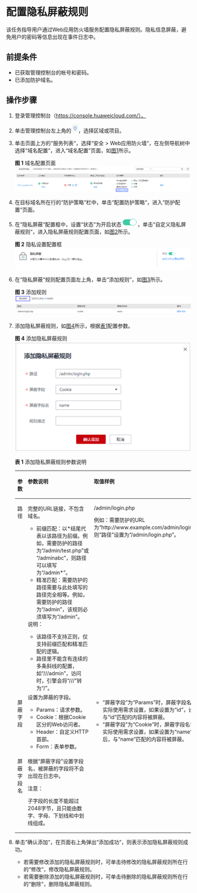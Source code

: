 # 配置隐私屏蔽规则<a name="waf_01_0017"></a>

该任务指导用户通过Web应用防火墙服务配置隐私屏蔽规则。隐私信息屏蔽，避免用户的密码等信息出现在事件日志中。

## 前提条件<a name="section2256777914731"></a>

-   已获取管理控制台的帐号和密码。
-   已添加防护域名。

## 操作步骤<a name="section121983568447"></a>

1.  登录管理控制台（https://console.huaweicloud.com/）。
2.  单击管理控制台左上角的![](figures/选择区域图标.jpg)，选择区域或项目。
3.  单击页面上方的“服务列表“，选择“安全  \>  Web应用防火墙“，在左侧导航树中选择“域名配置“，进入“域名配置“页面，如[图1](#waf_01_0008_fig164792010154510)所示。

    **图 1**  域名配置页面<a name="waf_01_0008_fig164792010154510"></a>  
    ![](figures/域名配置页面-8.png "域名配置页面-8")

4.  在目标域名所在行的“防护策略“栏中，单击“配置防护策略“，进入“防护配置“页面。
5.  在“隐私屏蔽“配置框中，设置“状态“为开启状态![](figures/开启图标-24.png)，单击“自定义隐私屏蔽规则“，进入隐私屏蔽规则配置页面，如[图2](#fig163378412590)所示。

    **图 2**  隐私设置配置框<a name="fig163378412590"></a>  
    ![](figures/隐私设置配置框.png "隐私设置配置框")

6.  在“隐私屏蔽“规则配置页面左上角，单击“添加规则“，如[图3](#fig113487203718)所示。

    **图 3**  添加规则<a name="fig113487203718"></a>  
    ![](figures/添加规则-25.png "添加规则-25")

7.  添加隐私屏蔽规则，如[图4](#fig49385421125519)所示，根据[表1](#table4696626918715)配置参数。

    **图 4**  添加隐私屏蔽规则<a name="fig49385421125519"></a>  
    ![](figures/添加隐私屏蔽规则.png "添加隐私屏蔽规则")

    **表 1**  添加隐私屏蔽规则参数说明

    <a name="table4696626918715"></a>
    <table><thead align="left"><tr id="row151760118715"><th class="cellrowborder" valign="top" width="15.85%" id="mcps1.2.4.1.1"><p id="p3258956818715"><a name="p3258956818715"></a><a name="p3258956818715"></a>参数</p>
    </th>
    <th class="cellrowborder" valign="top" width="52.2%" id="mcps1.2.4.1.2"><p id="p2250934518715"><a name="p2250934518715"></a><a name="p2250934518715"></a>参数说明</p>
    </th>
    <th class="cellrowborder" valign="top" width="31.95%" id="mcps1.2.4.1.3"><p id="p2986065181135"><a name="p2986065181135"></a><a name="p2986065181135"></a>取值样例</p>
    </th>
    </tr>
    </thead>
    <tbody><tr id="row125751318715"><td class="cellrowborder" valign="top" width="15.85%" headers="mcps1.2.4.1.1 "><p id="p3474973518715"><a name="p3474973518715"></a><a name="p3474973518715"></a>路径</p>
    </td>
    <td class="cellrowborder" valign="top" width="52.2%" headers="mcps1.2.4.1.2 "><p id="p6326519018715"><a name="p6326519018715"></a><a name="p6326519018715"></a>完整的URL链接，不包含域名。</p>
    <a name="ul1515617591337"></a><a name="ul1515617591337"></a><ul id="ul1515617591337"><li>前缀匹配：以*结尾代表以该路径为前缀。例如，需要防护的路径为<span class="parmvalue" id="parmvalue1111962015414"><a name="parmvalue1111962015414"></a><a name="parmvalue1111962015414"></a>“/admin/test.php”</span>或 <span class="parmvalue" id="parmvalue5307927143"><a name="parmvalue5307927143"></a><a name="parmvalue5307927143"></a>“/adminabc”</span>，则路径可以填写为<span class="parmvalue" id="parmvalue12617113514412"><a name="parmvalue12617113514412"></a><a name="parmvalue12617113514412"></a>“/admin*”</span>。</li><li>精准匹配：需要防护的路径需要与此处填写的路径完全相等。例如，需要防护的路径为<span class="parmvalue" id="parmvalue1032614581447"><a name="parmvalue1032614581447"></a><a name="parmvalue1032614581447"></a>“/admin”</span>，该规则必须填写为<span class="parmvalue" id="parmvalue71301461752"><a name="parmvalue71301461752"></a><a name="parmvalue71301461752"></a>“/admin”</span>。</li></ul>
    <div class="note" id="note86025529534"><a name="note86025529534"></a><a name="note86025529534"></a><span class="notetitle"> 说明： </span><div class="notebody"><a name="ul20707155819344"></a><a name="ul20707155819344"></a><ul id="ul20707155819344"><li>该路径不支持正则，仅支持前缀匹配和精准匹配的逻辑。</li><li>路径里不能含有连续的多条斜线的配置，如<span class="parmvalue" id="parmvalue15660135573716"><a name="parmvalue15660135573716"></a><a name="parmvalue15660135573716"></a>“///admin”</span>，访问时，引擎会将<span class="parmvalue" id="parmvalue3913154823813"><a name="parmvalue3913154823813"></a><a name="parmvalue3913154823813"></a>“///”</span>转为<span class="parmvalue" id="parmvalue147935113816"><a name="parmvalue147935113816"></a><a name="parmvalue147935113816"></a>“/”</span>。</li></ul>
    </div></div>
    </td>
    <td class="cellrowborder" valign="top" width="31.95%" headers="mcps1.2.4.1.3 "><p id="p40544725181135"><a name="p40544725181135"></a><a name="p40544725181135"></a>/admin/login.php</p>
    <p id="p11951173761619"><a name="p11951173761619"></a><a name="p11951173761619"></a>例如：需要防护的URL为<span class="filepath" id="filepath1627493212383"><a name="filepath1627493212383"></a><a name="filepath1627493212383"></a>“http://www.example.com/admin/login.php”</span>，则<span class="parmname" id="parmname1696171533914"><a name="parmname1696171533914"></a><a name="parmname1696171533914"></a>“路径”</span>设置为<span class="parmvalue" id="parmvalue987542396"><a name="parmvalue987542396"></a><a name="parmvalue987542396"></a>“/admin/login.php”</span>。</p>
    </td>
    </tr>
    <tr id="row12212154685910"><td class="cellrowborder" valign="top" width="15.85%" headers="mcps1.2.4.1.1 "><p id="p182121546175911"><a name="p182121546175911"></a><a name="p182121546175911"></a>屏蔽字段</p>
    </td>
    <td class="cellrowborder" valign="top" width="52.2%" headers="mcps1.2.4.1.2 "><div class="p" id="p4124255145815"><a name="p4124255145815"></a><a name="p4124255145815"></a>设置为屏蔽的字段。<a name="ul16778520183811"></a><a name="ul16778520183811"></a><ul id="ul16778520183811"><li>Params：请求参数。</li><li>Cookie：根据Cookie区分的Web访问者。</li><li>Header：自定义HTTP首部。</li><li>Form：表单参数。</li></ul>
    </div>
    </td>
    <td class="cellrowborder" rowspan="2" valign="top" width="31.95%" headers="mcps1.2.4.1.3 "><a name="ul3574205795514"></a><a name="ul3574205795514"></a><ul id="ul3574205795514"><li><span class="parmname" id="parmname347615344611"><a name="parmname347615344611"></a><a name="parmname347615344611"></a>“屏蔽字段”</span>为<span class="parmvalue" id="parmvalue191644588462"><a name="parmvalue191644588462"></a><a name="parmvalue191644588462"></a>“Params”</span>时，屏蔽字段名请根据实际使用需求设置，如果设置为<span class="parmvalue" id="parmvalue614875355212"><a name="parmvalue614875355212"></a><a name="parmvalue614875355212"></a>“id”</span>，设置后，与<span class="parmvalue" id="parmvalue391318483536"><a name="parmvalue391318483536"></a><a name="parmvalue391318483536"></a>“id”</span>匹配的内容将被屏蔽。</li><li><span class="parmname" id="parmname1211562414477"><a name="parmname1211562414477"></a><a name="parmname1211562414477"></a>“屏蔽字段”</span>为<span class="parmvalue" id="parmvalue1974611410473"><a name="parmvalue1974611410473"></a><a name="parmvalue1974611410473"></a>“Cookie”</span>时，屏蔽字段名请根据实际使用需求设置，如果设置为<span class="parmvalue" id="parmvalue154461254105418"><a name="parmvalue154461254105418"></a><a name="parmvalue154461254105418"></a>“name”</span>，设置后，与<span class="parmvalue" id="parmvalue1444655415411"><a name="parmvalue1444655415411"></a><a name="parmvalue1444655415411"></a>“name”</span>匹配的内容将被屏蔽。</li></ul>
    </td>
    </tr>
    <tr id="row3251580618715"><td class="cellrowborder" valign="top" headers="mcps1.2.4.1.1 "><p id="p1653459218715"><a name="p1653459218715"></a><a name="p1653459218715"></a>屏蔽字段名</p>
    </td>
    <td class="cellrowborder" valign="top" headers="mcps1.2.4.1.2 "><p id="p12165125012131"><a name="p12165125012131"></a><a name="p12165125012131"></a>根据<span class="parmname" id="parmname676617391720"><a name="parmname676617391720"></a><a name="parmname676617391720"></a>“屏蔽字段”</span>设置字段名，被屏蔽的字段将不会出现在日志中。</p>
    <div class="notice" id="note106664883710"><a name="note106664883710"></a><a name="note106664883710"></a><span class="noticetitle"> 注意： </span><div class="noticebody"><p id="waf_01_0010_p954031113102"><a name="waf_01_0010_p954031113102"></a><a name="waf_01_0010_p954031113102"></a>子字段的长度不能超过2048字节，且只能由数字、字母、下划线和中划线组成。</p>
    </div></div>
    </td>
    </tr>
    </tbody>
    </table>

8.  单击“确认添加“，在页面右上角弹出“添加成功“，则表示添加隐私屏蔽规则成功。
    -   若需要修改添加的隐私屏蔽规则时，可单击待修改的隐私屏蔽规则所在行的“修改“，修改隐私屏蔽规则。
    -   若需要删除添加的隐私屏蔽规则时，可单击待删除的隐私屏蔽规则所在行的“删除“，删除隐私屏蔽规则。


